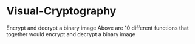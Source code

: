 # Visual-Cryptography
Encrypt and decrypt a binary image
Above are 10 different functions that together would encrypt and decrypt a binary image
